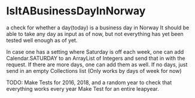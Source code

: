 # IsItABusinessDayInNorway
a check for whether a day(today) is a business day in Norway
It should be able to take any day as input as of now, but not everything has yet been tested well enough as of yet.

In case one has a setting where Saturday is off each week, one can add Calendar.SATURDAY to 
an ArrayList of Integers and send that in with the request.
If there are more days, one can add them as well. If no days, just send in an empty Collections list
(Only works by days of week for now)


TODO:
Make Tests for 2016, 2018, and a random year to check that everything works every year
Make Test for an entire leapyear.
